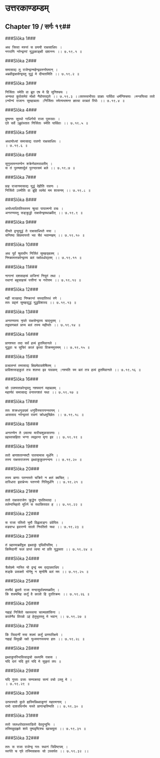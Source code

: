 उत्तरकाण्डम्डम्
===============================


## Chapter 19  / सर्गः १९##


###Slōka 1###


    अथ जित्वा मरुत्तं स प्रययौ राक्षसाधिपः ।
    नगराणि नरेन्द्राणां युद्धकाङ्क्षी दशाननः ।। ७.१९.१ ॥


###Slōka 2###


    समासाद्य तु राजेन्द्रान्महेन्द्रवरुणोपमान् ।
    अब्रवीद्राक्षसेन्द्रस्तु युद्धं मे दीयतामिति ।। ७.१९.२ ॥


###Slōka 3###


    निर्जिताः स्मेति वा ब्रूत एष मे हि सुनिश्चयः ।
    अन्यथा कुर्वतामेवं मोक्षो नैवोपपद्यते ।। ७.१९.३ ।।ततस्त्वभीरवः प्राज्ञाः पार्थिवा धर्मनिश्चयाः ।मन्त्रयित्वा ततो ऽन्योन्यं राजानः सुमहाबलाः ।निर्जिताः स्मेत्यभाषन्त ज्ञात्वा वरबलं रिपोः ।। ७.१९.४ ॥


###Slōka 4###


    दुष्यन्तः सुरथो गाधिर्गयो राजा पुरूरवाः ।
    एते सर्वे ऽब्रुवंस्तात निर्जिताः स्मेति पार्थिवाः ।। ७.१९.५ ॥


###Slōka 5###


    अथायोध्यां समासाद्य रावणो राक्षसाधिपः ।
    । ७.१९.६ ॥


###Slōka 6###


    सुगुप्तामनरण्येन शक्रेणेवामरावतीम् ।
    स तं पुरुषशार्दूलं पुरन्दरसमं बले ।। ७.१९.७ ॥


###Slōka 7###


    प्राह राजानमासाद्य युद्धं देहीति रावणः ।
    निर्जितो ऽस्मीति वा ब्रूहि त्वमेवं मम शासनम् ।। ७.१९.८ ॥


###Slōka 8###


    अयोध्याधिपतिस्तस्य श्रुत्वा पापात्मनो वचः ।
    अनरण्यस्तु सङ्क्रुद्धो राक्षसेन्द्रमथाब्रवीत् ।। ७.१९.९ ॥


###Slōka 9###


    दीयते द्वन्द्वयुद्धं ते राक्षसाधिपते मया ।
    सन्तिष्ठ क्षिप्रमायत्तो भव चैवं भवाम्यहम् ।। ७.१९.१० ॥


###Slōka 10###


    अथ पूर्वं श्रुतार्थेन निर्जितं सुमहद्बलम् ।
    निष्क्रामत्तन्नरेन्द्रस्य बलं रक्षोवधोद्यतम् ।। ७.१९.११ ॥


###Slōka 11###


    नागानां दशसाहस्रं वाजिनां नियुतं तथा ।
    रथानां बहुसाहस्रं पत्तीनां च नरोत्तम ।। ७.१९.१२ ॥


###Slōka 12###


    महीं सञ्छाद्य निष्क्रान्तं सपदातिरथं रणे ।
    ततः प्रवृत्तं सुमहद्युद्धं युद्धविशारद ।। ७.१९.१३ ॥


###Slōka 13###


    अनरण्यस्य नृपते राक्षसेन्द्रस्य चाद्भुतम् ।
    तद्रावणबलं प्राप्य बलं तस्य महीपतेः ।। ७.१९.१४ ॥


###Slōka 14###


    प्राणश्यत तदा सर्वं हव्यं हुतमिवानले ।
    युद्ध्वा च सुचिरं कालं कृत्वा विक्रममुत्तमम् ।। ७.१९.१५ ॥


###Slōka 15###


    प्रज्वलन्तं तमासाद्य क्षिप्रमेवावशेषितम् ।
    प्राविशत्सङ्कुलं तत्र शलभा इव पावकम् ।नश्यति स्म बलं तत्र हव्यं हुतमिवानले ।। ७.१९.१६ ॥


###Slōka 16###


    सो ऽपश्यत्तन्नरेन्द्रस्तु नश्यमानं महाबलम् ।
    महार्णवं समासाद्य वनापगशतं यथा ।। ७.१९.१७ ॥


###Slōka 17###


    ततः शक्रधनुःप्रख्यं धनुर्विस्फारयन्स्वयम् ।
    आससाद नरेन्द्रस्तं रावणं क्रोधमूर्च्छितः ।। ७.१९.१८ ॥


###Slōka 18###


    अनरण्येन ते ऽमात्या मारीचशुकसारणाः ।
    प्रहस्तसहिता भग्ना व्यद्रवन्त मृगा इव ।। ७.१९.१९ ॥


###Slōka 19###


    ततो बाणशतान्यष्टौ पातयामास मूर्धनि ।
    तस्य राक्षसराजस्य इक्ष्वाकुकुलनन्दनः ।। ७.१९.२० ॥


###Slōka 20###


    तस्य बाणाः पतन्तस्ते चक्रिरे न क्षतं क्वचित् ।
    वारिधारा इवाभ्रेभ्यः पतन्त्यो गिरिमूर्धनि ।। ७.१९.२१ ॥


###Slōka 21###


    ततो राक्षसराजेन क्रुद्धेन नृपतिस्तदा ।
    तलेनाभिहतो मूर्ध्नि स रथान्निपपात ह ।। ७.१९.२२ ॥


###Slōka 22###


    स राजा पतितो भूमौ विह्वलाङ्गः प्रवेपितः ।
    वज्रदग्ध इवारण्ये सालो निपतितो यथा ।। ७.१९.२३ ॥


###Slōka 23###


    तं प्रहस्याब्रवीद्द्रक्ष इक्ष्वाकुं पृथिवीपतिम् ।
    किमिदानीं फलं प्राप्तं त्वया मां प्रति युद्ध्यता ।। ७.१९.२४ ॥


###Slōka 24###


    त्रैलोक्ये नास्ति यो द्वन्द्वं मम दद्यान्नराधिप ।
    शङ्के प्रसक्तो भोगेषु न शृणोषि बलं मम ।। ७.१९.२५ ॥


###Slōka 25###


    तस्यैवं ब्रुवतो राजा मन्दासुर्वाक्यमब्रवीत् ।
    किं शक्यमिह कर्तुं वै कालो हि दुरतिक्रमः ।। ७.१९.२६ ॥


###Slōka 26###


    नह्यहं निर्जितो रक्षस्त्वया चात्मप्रशंसिना ।
    कालेनैव विपन्नो ऽहं हेतुभूतस्तु मे भवान् ।। ७.१९.२७ ॥


###Slōka 27###


    किं त्विदानीं मया शक्यं कर्तुं प्राणपरिक्षये ।
    नह्यहं विमुखी रक्षो युध्यमानस्त्वया हतः ।। ७.१९.२८ ॥


###Slōka 28###


    इक्ष्वाकुपरिभावित्वाद्वचो वक्ष्यामि राक्षस ।
    यदि दत्तं यदि हुतं यदि मे सुकृतं तपः ॥


###Slōka 29###


    यदि गुप्ताः प्रजाः सम्यक्तदा सत्यं वचो ऽस्तु मे ।
    । ७.१९.२९ ॥


###Slōka 30###


    उत्पत्स्यते कुले ह्यस्मिन्निक्ष्वाकूणां महात्मनाम् ।
    रामो दाशरथिर्नाम यस्ते प्राणान्हरिष्यति ।। ७.१९.३० ॥


###Slōka 31###


    ततो जलधरोदग्रस्ताडितो देवदुन्दुभिः ।
    तस्मिन्नुदाहृते शापे पुष्पवृष्टिश्च खाच्च्युता ।। ७.१९.३१ ॥


###Slōka 32###


    ततः स राजा राजेन्द्र गतः स्थानं त्रिविष्टपम् ।
    स्वर्गते च नृपे तस्मिन्राक्षसः सो ऽपसर्पत ।। ७.१९.३२ ।।


